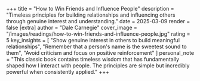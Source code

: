 +++
title = "How to Win Friends and Influence People"
description = "Timeless principles for building relationships and influencing others through genuine interest and understanding."
date = 2025-03-09
render = false
[extra]
author = "Dale Carnegie"
cover_image = "/images/readings/how-to-win-friends-and-influence-people.jpg"
rating = 5
key_insights = [
    "Show genuine interest in others to build meaningful relationships",
    "Remember that a person's name is the sweetest sound to them",
    "Avoid criticism and focus on positive reinforcement"
]
personal_note = "This classic book contains timeless wisdom that has fundamentally shaped how I interact with people. The principles are simple but incredibly powerful when consistently applied."
+++
